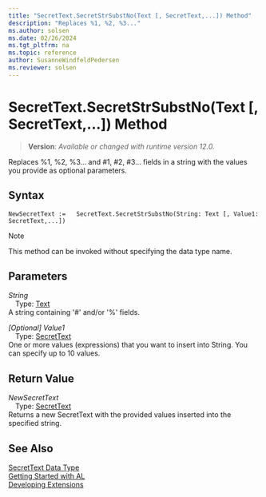 ```yaml
---
title: "SecretText.SecretStrSubstNo(Text [, SecretText,...]) Method"
description: "Replaces %1, %2, %3..."
ms.author: solsen
ms.date: 02/26/2024
ms.tgt_pltfrm: na
ms.topic: reference
author: SusanneWindfeldPedersen
ms.reviewer: solsen
---
```

[//]: # (START>DO_NOT_EDIT)
[//]: # (IMPORTANT:Do not edit any of the content between here and the END>DO_NOT_EDIT.)
[//]: # (Any modifications should be made in the .xml files in the ModernDev repo.)
# SecretText.SecretStrSubstNo(Text [, SecretText,...]) Method
> **Version**: _Available or changed with runtime version 12.0._

Replaces %1, %2, %3... and #1, #2, #3... fields in a string with the values you provide as optional parameters.


## Syntax
```AL
NewSecretText :=   SecretText.SecretStrSubstNo(String: Text [, Value1: SecretText,...])
```
> [!NOTE]
> This method can be invoked without specifying the data type name.
## Parameters
*String*  
&emsp;Type: [Text](../text/text-data-type.md)  
A string containing '#' and/or '%' fields.  

*[Optional] Value1*  
&emsp;Type: [SecretText](secrettext-data-type.md)  
One or more values (expressions) that you want to insert into String. You can specify up to 10 values.  


## Return Value
*NewSecretText*  
&emsp;Type: [SecretText](secrettext-data-type.md)  
Returns a new SecretText with the provided values inserted into the specified string.


[//]: # (IMPORTANT: END>DO_NOT_EDIT)
## See Also
[SecretText Data Type](secrettext-data-type.md)  
[Getting Started with AL](../../devenv-get-started.md)  
[Developing Extensions](../../devenv-dev-overview.md)